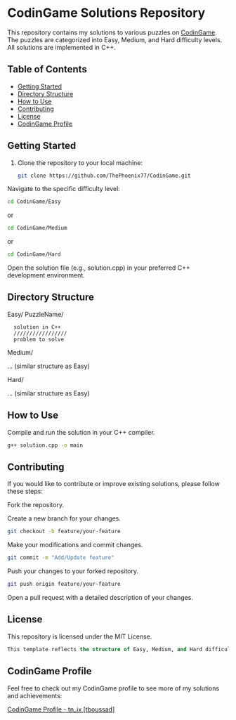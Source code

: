 # CodinGame Solutions Repository

This repository contains my solutions to various puzzles on [CodinGame](https://www.codingame.com/). The puzzles are categorized into Easy, Medium, and Hard difficulty levels. All solutions are implemented in C++.

## Table of Contents

- [Getting Started](#getting-started)
- [Directory Structure](#directory-structure)
- [How to Use](#how-to-use)
- [Contributing](#contributing)
- [License](#license)
- [CodinGame Profile](#codingame-profile)

## Getting Started

1. Clone the repository to your local machine:

   ```bash
   git clone https://github.com/ThePhoenix77/CodinGame.git
   ```
Navigate to the specific difficulty level:

 ```bash 
 cd CodinGame/Easy
 ```
 
or

```bash
cd CodinGame/Medium
```
or

```bash
cd CodinGame/Hard
```
Open the solution file (e.g., solution.cpp) in your preferred C++ development environment.

## Directory Structure
Easy/
   PuzzleName/
   
      solution in C++
      /////////////////
      problem to solve

Medium/

... (similar structure as Easy)

Hard/

... (similar structure as Easy)

## How to Use
Compile and run the solution in your C++ compiler.

```bash
g++ solution.cpp -o main
```

## Contributing
If you would like to contribute or improve existing solutions, please follow these steps:

Fork the repository.

Create a new branch for your changes.

```bash
git checkout -b feature/your-feature
```
Make your modifications and commit changes.

```bash
git commit -m "Add/Update feature"
```
Push your changes to your forked repository.

```bash
git push origin feature/your-feature
```
Open a pull request with a detailed description of your changes.

## License
This repository is licensed under the MIT License.

```sql
This template reflects the structure of Easy, Medium, and Hard difficulty levels within your repository. Feel free to adjust it further based on your specific needs.
```
## CodinGame Profile

   Feel free to check out my CodinGame profile to see more of my solutions and achievements:

[CodinGame Profile - tn_ix [tboussad]](https://www.codingame.com/profile/2e267f8133343a24e57a0da32e5550544483085)
